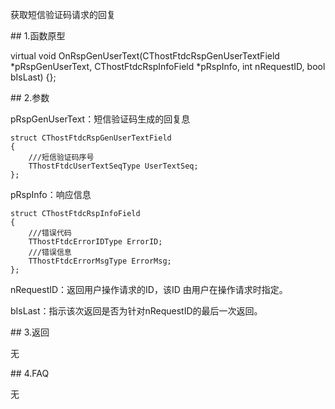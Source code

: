 <p>获取短信验证码请求的回复</p>
<span class="anchor" id="22c81912-f8c3-48e8-89b1-a03d1dd7cbf7"></span>
## 1.函数原型
<p>virtual void OnRspGenUserText(CThostFtdcRspGenUserTextField *pRspGenUserText, CThostFtdcRspInfoField *pRspInfo, int nRequestID, bool bIsLast) {};</p>
<span class="anchor" id="08527ad7-8bc6-4025-a45d-4046abea1c6d"></span>
## 2.参数
<p>pRspGenUserText：短信验证码生成的回复息</p>
<pre><code>struct CThostFtdcRspGenUserTextField
{
    ///短信验证码序号
    TThostFtdcUserTextSeqType UserTextSeq;
};
</code></pre>
<p>pRspInfo：响应信息</p>
<pre><code>struct CThostFtdcRspInfoField
{
    ///错误代码
    TThostFtdcErrorIDType ErrorID;
    ///错误信息
    TThostFtdcErrorMsgType ErrorMsg;
};
</code></pre>
<p>nRequestID：返回用户操作请求的ID，该ID 由用户在操作请求时指定。</p>
<p>bIsLast：指示该次返回是否为针对nRequestID的最后一次返回。</p>
<span class="anchor" id="d88acfb3-bdb2-49f3-a3b0-39b3ce3aa7f0"></span>
## 3.返回
<p>无</p>
<span class="anchor" id="c5289ef6-a6f9-45cd-bccb-397ac656592b"></span>
## 4.FAQ
<p>无</p>
